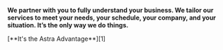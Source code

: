 **We partner with you to fully understand your business. We tailor our services to meet your needs, your schedule, your company, and your situation. It’s the only way we do things.**

<p class="align-right">
  [**It's the Astra Advantage**][1]
</p>

[1]: #
